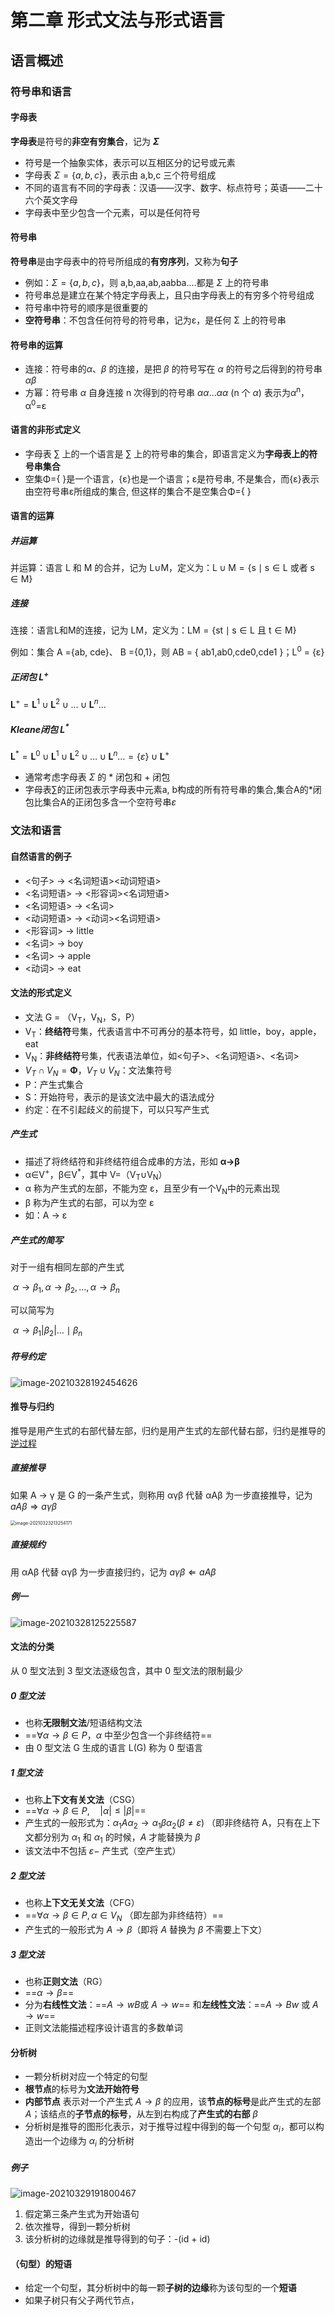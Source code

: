 # 第二章 形式文法与形式语言

## 语言概述

### 符号串和语言

#### 字母表

**字母表**是符号的**非空有穷集合**，记为 **$\Sigma$**

- 符号是一个抽象实体，表示可以互相区分的记号或元素
- 字母表 $\Sigma=\{a, b, c\}$，表示由 a,b,c 三个符号组成
- 不同的语言有不同的字母表：汉语——汉字、数字、标点符号；英语——二十六个英文字母
- 字母表中至少包含一个元素，可以是任何符号

#### 符号串

**符号串**是由字母表中的符号所组成的**有穷序列**，又称为**句子**

- 例如：$\Sigma=\{a, b, c\}$，则 a,b,aa,ab,aabba....都是 $\Sigma$ 上的符号串
- 符号串总是建立在某个特定字母表上，且只由字母表上的有穷多个符号组成
- 符号串中符号的顺序是很重要的
- **空符号串**：不包含任何符号的符号串，记为ε，是任何 Σ 上的符号串

#### 符号串的运算

- 连接：符号串的$\alpha$、$\beta$ 的连接，是把 $\beta$ 的符号写在 $\alpha$ 的符号之后得到的符号串 $\alpha\beta$ 
- 方幂：符号串 $\alpha$ 自身连接 n 次得到的符号串 $\alpha$$\alpha$...$\alpha$$\alpha$ (n 个 $\alpha$) 表示为$\alpha$<sup>n</sup>，α<sup>0</sup>=ε

#### 语言的非形式定义

- 字母表 ∑ 上的一个语言是 ∑ 上的符号串的集合，即语言定义为**字母表上的符号串集合**
- 空集Φ={ }是一个语言，{ε}也是一个语言；ε是符号串, 不是集合，而{ε}表示由空符号串ε所组成的集合, 但这样的集合不是空集合Φ={ } 

#### 语言的运算

##### 并运算

并运算：语言 L 和 M 的合并，记为 L∪M，定义为：$\mathrm{L} \cup \mathrm{M}=\{\mathrm{s} \mid \mathrm{s} \in \mathrm{L} \text { 或者 } \mathrm{s} \in \mathrm{M}\}$

##### 连接

连接：语言L和M的连接，记为 LM，定义为：$\mathrm{LM}=\{\mathrm{st} \mid \mathrm{s} \in \mathrm{L}$ 且 $\mathrm{t} \in \mathrm{M}\}$

例如：集合 A ={ab, cde}、 B ={0,1}，则 AB = { ab1,ab0,cde0,cde1 }；L<sup>0</sup> = {ε}

##### 正闭包  L<sup>+</sup>

$\mathbf{L}^{+}=\mathbf{L}^{1} \cup \mathbf{L}^{2} \cup \ldots \cup \mathbf{L}^{n} \ldots$

##### Kleane闭包  L<sup>*</sup>

$\mathbf{L}^{*}=\mathbf{L}^{0} \cup \mathbf{L}^{1} \cup \mathbf{L}^{2} \cup \ldots \cup \mathbf{L}^{n} \ldots=\{\varepsilon\} \cup \mathbf{L}^{+}$

- 通常考虑字母表 $\Sigma$ 的 * 闭包和 + 闭包
- 字母表∑的正闭包表示字母表中元素a, b构成的所有符号串的集合,集合A的*闭包比集合A的正闭包多含一个空符号串$\varepsilon$

### 文法和语言

#### 自然语言的例子

- <句子> $\rightarrow$ <名词短语><动词短语>
- <名词短语> $\rightarrow$ <形容词><名词短语>
- <名词短语> $\rightarrow$ <名词>
- <动词短语> $\rightarrow$ <动词><名词短语>
- <形容词> $\rightarrow$ little
- <名词> $\rightarrow$ boy
- <名词> $\rightarrow$ apple
- <动词> $\rightarrow$ eat

#### 文法的形式定义

- 文法 G = （V<sub>T</sub>，V<sub>N</sub>，S，P）
- V<sub>T</sub>：**终结符**号集，代表语言中不可再分的基本符号，如 little，boy，apple，eat
- V<sub>N</sub>：**非终结符**号集，代表语法单位，如<句子>、<名词短语>、<名词>
- $V_{T} \cap V_{N}=\boldsymbol{\Phi}$，$V_{T} \cup V_{N}$：文法集符号
- P：产生式集合
- S：开始符号，表示的是该文法中最大的语法成分
- 约定：在不引起歧义的前提下，可以只写产生式

##### 产生式

- 描述了将终结符和非终结符组合成串的方法，形如 **α→β** 
- α∈V<sup>+</sup>，β∈V<sup>*</sup>，其中 V=（V<sub>T</sub>∪V<sub>N</sub>）
- α 称为产生式的左部，不能为空 ε，且至少有一个V<sub>N</sub>中的元素出现
- β 称为产生式的右部，可以为空 ε
- 如：A → ε 
##### 产生式的简写

对于一组有相同左部的产生式

​		$\alpha \rightarrow \beta_{1}, \alpha \rightarrow \beta_{2}, \ldots, \alpha \rightarrow \beta_{n}$

可以简写为

​		$\alpha \rightarrow \beta_{1}\left|\beta_{2}\right| \ldots \mid \beta_{n}$

##### 符号约定

![image-20210328192454626](doc/image-20210328192454626.png)	

#### 推导与归约

推导是用产生式的右部代替左部，归约是用产生式的左部代替右部，归约是推导的<u>逆过程</u>

##### 直接推导

 如果 A → γ 是 G 的一条产生式，则称用 αγβ 代替 αAβ 为一步直接推导，记为 $a A \beta \Rightarrow aγ\beta$ 

<img src="doc/image-20210323213254171.png" alt="image-20210323213254171" style="zoom:50%;" />	

##### 直接规约

用 αAβ 代替 αγβ 为一步直接归约，记为 $a γ \beta \Leftarrow aA\beta$ 

##### 例一

![image-20210328125225587](doc/image-20210328125225587.png)

#### 文法的分类

从 0 型文法到 3 型文法逐级包含，其中 0 型文法的限制最少

##### 0 型文法

- 也称**无限制文法**/短语结构文法
- ==$\forall \alpha \rightarrow \beta \in P$，$\alpha$ 中至少包含一个非终结符==
- 由 0 型文法 G 生成的语言 L(G) 称为 0 型语言

##### 1 型文法

- 也称**上下文有关文法**（CSG）
- ==$\forall \alpha \rightarrow \beta \in P, \quad|\alpha| \leq|\beta|$==
- 产生式的一般形式为：$\alpha_{1} A \alpha_{2} \rightarrow \alpha_{1} \beta \alpha_{2}(\beta \neq \varepsilon)$ （即非终结符 A，只有在上下文都分别为 $\alpha_{1}$ 和 $\alpha_{1}$ 的时候，$A$ 才能替换为 $\beta$ 
- 该文法中不包括  $\varepsilon-$ 产生式（空产生式） 

##### 2 型文法

- 也称**上下文无关文法**（CFG）
- ==$\forall \alpha \rightarrow \beta \in P, \alpha \in V_{N}$ （即左部为非终结符）==
- 产生式的一般形式为 $A \rightarrow \beta$（即将 $A$ 替换为 $\beta$ 不需要上下文）

##### 3 型文法

- 也称**正则文法**（RG）
- ==$\alpha \rightarrow \beta$==
- 分为**右线性文法**：==$A \rightarrow w B$或 $A \rightarrow w$== 和**左线性文法**：==$A \rightarrow Bw$ 或 $A \rightarrow w$==
- 正则文法能描述程序设计语言的多数单词

#### 分析树

- 一颗分析树对应一个特定的句型
- **根节点**的标号为**文法开始符号**
- **内部节点** 表示对一个产生式 $A\rightarrow\beta$ 的应用，该**节点的标号**是此产生式的左部$A$；该结点的**子节点的标号**，从左到右构成了**产生式的右部** $\beta$ 
- 分析树是推导的图形化表示，对于推导过程中得到的每一个句型 $\alpha_{i}$，都可以构造出一个边缘为 $\alpha_{i}$ 的分析树

##### 例子

![image-20210329191800467](doc/image-20210329191800467.png)

1. 假定第三条产生式为开始语句
2. 依次推导，得到一颗分析树
3. 该分析树的边缘就是推导得到的句子：-(id + id)

#### （句型）的短语

- 给定一个句型，其分析树中的每一颗**子树的边缘**称为该句型的一个**短语**
- 如果子树只有父子两代节点，